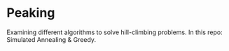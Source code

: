 # Peaking
Examining different algorithms to solve hill-climbing problems. In this repo: Simulated Annealing &amp; Greedy.
